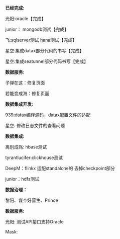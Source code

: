 **已经完成:**

光阳:oracle【完成】

junior： mongodb测试【完成】

飞:sqlserver测试  hana测试【完成】

星空:集成datax部分代码的书写【完成】

星空:集成seatunnel部分代码书写【完成】



**数据服务:**

子弹在这：修复页面

若能变成海：修复页面

**数据集成开发:** 

939:datax编译源码，datax配置文件的适配

星空: 修改日志文件的查看问题

**数据集成:** 

离别成殇: hbase测试

tyrantlucifer:clickhouse测试

DeepM：flinkx 适配standalone的 去掉checkpoint部分 

junior：hdfs测试

**数据治理：**

黎阳、谋个好营生、Prince

**数据服务:**

光阳:   测试API接口支持Oracle

Mask:

